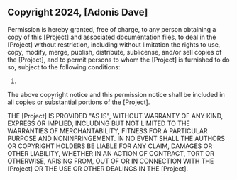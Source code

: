 ## Copyright 2024, [Adonis Dave]

Permission is hereby granted, free of charge, to any person obtaining a copy of this [Project] and associated documentation files, to deal in the [Project] without restriction, including without limitation the rights to use, copy, modify, merge, publish, distribute, sublicense, and/or sell copies of the [Project], and to permit persons to whom the [Project] is furnished to do so, subject to the following conditions:

1.

The above copyright notice and this permission notice shall be included in all copies or substantial portions of the [Project].

THE [Project] IS PROVIDED "AS IS", WITHOUT WARRANTY OF ANY KIND, EXPRESS OR IMPLIED, INCLUDING BUT NOT LIMITED TO THE WARRANTIES OF MERCHANTABILITY, FITNESS FOR A PARTICULAR PURPOSE AND NONINFRINGEMENT. IN NO EVENT SHALL THE AUTHORS OR COPYRIGHT HOLDERS BE LIABLE FOR ANY CLAIM, DAMAGES OR OTHER LIABILITY, WHETHER IN AN ACTION OF CONTRACT, TORT OR OTHERWISE, ARISING FROM, OUT OF OR IN CONNECTION WITH THE [Project] OR THE USE OR OTHER DEALINGS IN THE [Project].
